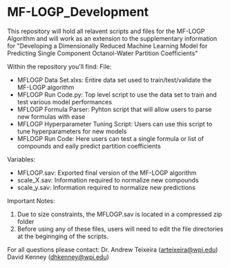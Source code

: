 # MF-LOGP_Development

This repository will hold all relavent scripts and files for the MF-LOGP Algorithm and will work as an extension to the supplementary information for "Developing a Dimensionally Reduced Machine Learning Model for Predicting Single Component Octanol-Water Partition Coefficients"

Within the repository you'll find:
  File:
  - MFLOGP Data Set.xlxs: Entire data set used to train/test/validate the MF-LOGP algorithm
  - MFLOGP Run Code.py: Top level script to use the data set to train and test various model performances
  - MFLOGP Formula Parser: Pyhton script that will allow users to parse new formulas with ease
  - MFLOGP Hyperparameter Tuning Script: Users can use this script to tune hyperparameters for new models
  - MFLOGP Run Code: Here users can test a single formula or list of compounds and eaily predict partition coefficients

  Variables:
  - MFLOGP.sav: Exported final version of the MF-LOGP algorithm
  - scale_X.sav: Information required to normalize new compounds
  - scale_y.sav: Information required to normalize new predictions

Important Notes:
1. Due to size constraints, the MFLOGP.sav is located in a compressed zip folder
2. Before using any of these files, users will need to edit the file directories at the beginnging of the scripts. 

For all questions please contact:
Dr. Andrew Teixeira (arteixeira@wpi.edu)
David Kenney (dhkenney@wpi.edu)
